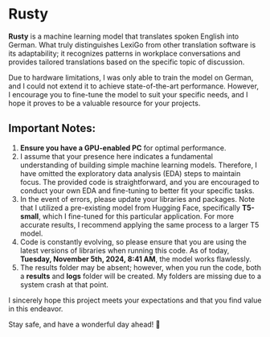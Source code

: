
# Rusty

**Rusty** is a machine learning model that translates spoken English into German. What truly distinguishes LexiGo from other translation software is its adaptability; it recognizes patterns in workplace conversations and provides tailored translations based on the specific topic of discussion.

Due to hardware limitations, I was only able to train the model on German, and I could not extend it to achieve state-of-the-art performance. However, I encourage you to fine-tune the model to suit your specific needs, and I hope it proves to be a valuable resource for your projects.

## Important Notes:
1. **Ensure you have a GPU-enabled PC** for optimal performance.
2. I assume that your presence here indicates a fundamental understanding of building simple machine learning models. Therefore, I have omitted the exploratory data analysis (EDA) steps to maintain focus. The provided code is straightforward, and you are encouraged to conduct your own EDA and fine-tuning to better fit your specific tasks.
3. In the event of errors, please update your libraries and packages. Note that I utilized a pre-existing model from Hugging Face, specifically **T5-small**, which I fine-tuned for this particular application. For more accurate results, I recommend applying the same process to a larger T5 model.
4. Code is constantly evolving, so please ensure that you are using the latest versions of libraries when running this code. As of today, **Tuesday, November 5th, 2024, 8:41 AM**, the model works flawlessly.
5. The results folder may be absent; however, when you run the code, both a **results** and **logs** folder will be created. My folders are missing due to a system crash at that point.

I sincerely hope this project meets your expectations and that you find value in this endeavor.

Stay safe, and have a wonderful day ahead! 🌟
